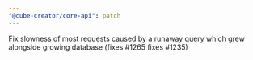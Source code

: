 ```yaml
---
"@cube-creator/core-api": patch
---
```


Fix slowness of most requests caused by a runaway query which grew alongside growing database (fixes #1265 fixes #1235)
